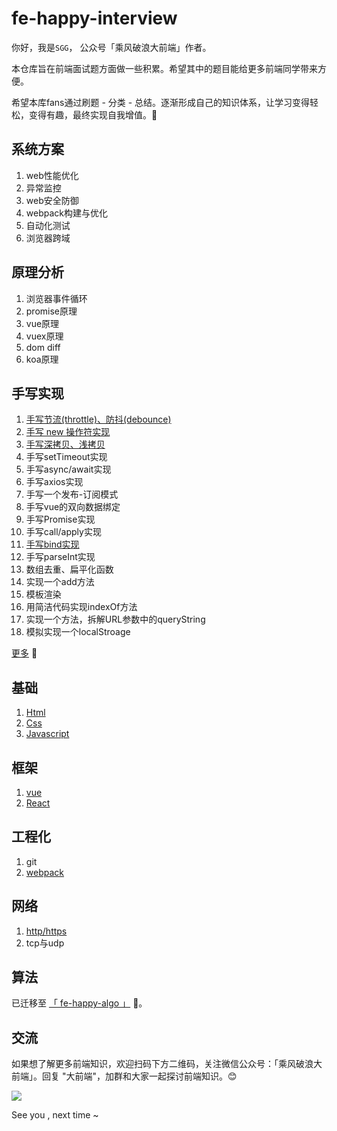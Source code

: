 # fe-happy-interview

你好，我是`SGG`， 公众号「乘风破浪大前端」作者。 

本仓库旨在前端面试题方面做一些积累。希望其中的题目能给更多前端同学带来方便。

希望本库fans通过刷题 - 分类 - 总结。逐渐形成自己的知识体系，让学习变得轻松，变得有趣，最终实现自我增值。🚀

## 系统方案

1. web性能优化
2. 异常监控
3. web安全防御
4. webpack构建与优化
5. 自动化测试
6. 浏览器跨域

## 原理分析

1. 浏览器事件循环
2. promise原理
3. vue原理
4. vuex原理
5. dom diff
6. koa原理

## 手写实现

1. [手写节流(throttle)、防抖(debounce)](https://github.com/szjxxy/fe-happy-interview/issues/5)
2. [手写 new 操作符实现](https://github.com/szjxxy/fe-happy-interview/issues/6)
3. [手写深拷贝、浅拷贝](https://github.com/szjxxy/fe-happy-interview/issues/7)
4. 手写setTimeout实现
5. 手写async/await实现
6. 手写axios实现
7. 手写一个发布-订阅模式
8. 手写vue的双向数据绑定
9. 手写Promise实现
10. 手写call/apply实现
11. [手写bind实现](https://github.com/szjxxy/fe-happy-interview/issues/4)
12. 手写parseInt实现
13. 数组去重、扁平化函数
14. 实现一个add方法
15. 模板渲染
16. 用简洁代码实现indexOf方法
17. 实现一个方法，拆解URL参数中的queryString
18. 模拟实现一个localStroage


[更多](https://github.com/szjxxy/fe-happy-interview/blob/master/chapter/code.md) 🚀

## 基础

1. [Html](https://github.com/szjxxy/fe-happy-interview/blob/master/chapter/html.md)
2. [Css](https://github.com/szjxxy/fe-happy-interview/blob/master/chapter/css.md)
3. [Javascript](https://github.com/szjxxy/fe-happy-interview/blob/master/chapter/javascript.md)

## 框架

1. [vue](https://github.com/szjxxy/fe-happy-interview/blob/master/chapter/vue.md)
2. [React](https://github.com/szjxxy/fe-happy-interview/blob/master/chapter/react.md)

## 工程化

1. git
2. [webpack](https://github.com/szjxxy/fe-happy-interview/blob/master/chapter/webpack.md)

## 网络

1. [http/https](https://github.com/szjxxy/fe-happy-interview/blob/master/chapter/http.md)
2. tcp与udp

## 算法
已迁移至  [「 fe-happy-algo 」](https://github.com/szjxxy/fe-happy-algo) 🚀。

## 交流
如果想了解更多前端知识，欢迎扫码下方二维码，关注微信公众号：「乘风破浪大前端」。回复 "大前端"，加群和大家一起探讨前端知识。😊

![](https://tva1.sinaimg.cn/large/0081Kckwly1gk2rjhye7dj3076076mxm.jpg)

See you , next time ~

